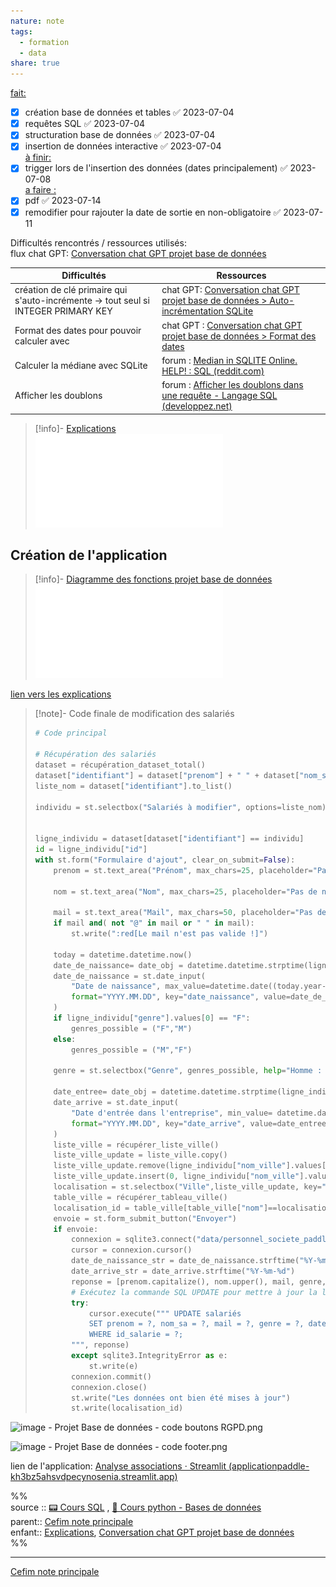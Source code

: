 ```yaml
---  
nature: note  
tags:  
  - formation  
  - data  
share: true  
---  
```

  
  
<u>fait:</u>  
- [x] création base de données et tables ✅ 2023-07-04  
- [x] requêtes SQL ✅ 2023-07-04  
- [x] structuration base de données ✅ 2023-07-04  
- [x] insertion de données interactive ✅ 2023-07-04  
<u>à finir: </u>  
- [x] trigger lors de l'insertion des données (dates  principalement) ✅ 2023-07-08  
<u>a faire : </u>  
- [x] pdf ✅ 2023-07-14  
- [x] remodifier pour rajouter la date de sortie en non-obligatoire ✅ 2023-07-11  
  
Difficultés rencontrés / ressources utilisés:  
flux chat GPT: [Conversation chat GPT projet base de données](../../Conversation%20chat%20GPT%20projet%20base%20de%20donn%C3%A9es.md#)  
  
| Difficultés                                                                        | Ressources                                                                                                                                                                       |  
| ---------------------------------------------------------------------------------- | -------------------------------------------------------------------------------------------------------------------------------------------------------------------------------- |  
| création de clé primaire qui s'auto-incrémente -> tout seul si INTEGER PRIMARY KEY | chat GPT: [Conversation chat GPT projet base de données > Auto-incrémentation SQLite](../../Conversation%20chat%20GPT%20projet%20base%20de%20donn%C3%A9es.md#auto-incrementation-sqlite)                                                                                            |  
| Format des dates pour pouvoir calculer avec                                        | chat GPT : [Conversation chat GPT projet base de données > Format des dates](../../Conversation%20chat%20GPT%20projet%20base%20de%20donn%C3%A9es.md#format-des-dates)                                                                                                     |  
| Calculer la médiane avec SQLite                                                    | forum : [Median in SQLITE Online. HELP! : SQL (reddit.com)](https://www.reddit.com/r/SQL/comments/pizk0l/median_in_sqlite_online_help/)                                                                                                                                                                                 |  
| Afficher les doublons                                                              | forum : [Afficher les doublons dans une requête - Langage SQL (developpez.net)](https://www.developpez.net/forums/d1800438/bases-donnees/langage-sql/afficher-doublons-requete/) |  
  
> [!info]- [Explications](../image/Formation%20Data%20Analyst%20_%20%C3%A9valuation%20sur%20les%20bases%20de%20donn%C3%A9es.pdf#)  
> ![Explications](../image/Formation%20Data%20Analyst%20_%20%C3%A9valuation%20sur%20les%20bases%20de%20donn%C3%A9es.pdf#)  
  
  
## Création de l'application  
  
> [!info]- [Diagramme des fonctions projet base de données](../../Diagramme%20des%20fonctions%20projet%20base%20de%20donn%C3%A9es.md#)  
> ![800](../../Diagramme%20des%20fonctions%20projet%20base%20de%20donn%C3%A9es.md#)  
  
[lien vers les explications](https://app.diagrams.net/#G1IgvqDSKpCUhH_ogWS3N67wMkRwSO4xd0)  
  
> [!note]- Code finale de modification des salariés  
> ```python  
> # Code principal  
>   
> # Récupération des salariés  
> dataset = récupération_dataset_total()  
> dataset["identifiant"] = dataset["prenom"] + " " + dataset["nom_sa"]  
> liste_nom = dataset["identifiant"].to_list()  
>   
> individu = st.selectbox("Salariés à modifier", options=liste_nom)  
>   
>   
> ligne_individu = dataset[dataset["identifiant"] == individu]  
> id = ligne_individu["id"]  
> with st.form("Formulaire d'ajout", clear_on_submit=False):  
>     prenom = st.text_area("Prénom", max_chars=25, placeholder="Pas de prénom", height=1, key="prenom", value=ligne_individu["prenom"].values[0])  
>   
>     nom = st.text_area("Nom", max_chars=25, placeholder="Pas de nom", height=1, key="nom", value=ligne_individu["nom_sa"].values[0])  
>   
>     mail = st.text_area("Mail", max_chars=50, placeholder="Pas de mail", height=1, key="mail", value=ligne_individu["mail"].values[0])  
>     if mail and( not "@" in mail or " " in mail):  
>         st.write(":red[Le mail n'est pas valide !]")  
>   
>     today = datetime.datetime.now()  
>     date_de_naissance= date_obj = datetime.datetime.strptime(ligne_individu["date_naissance"].values[0], "%Y-%m-%d")  
>     date_de_naissance = st.date_input(  
>         "Date de naissance", max_value=datetime.date((today.year-18), 1, 1), min_value= datetime.date((today.year-100), 1, 1),  
>         format="YYYY.MM.DD", key="date_naissance", value=date_de_naissance  
>     )  
>     if ligne_individu["genre"].values[0] == "F":  
>         genres_possible = ("F","M")  
>     else:  
>         genres_possible = ("M","F")  
>   
>     genre = st.selectbox("Genre", genres_possible, help="Homme : H Femme : F", key="genre")  
>   
>     date_entree= date_obj = datetime.datetime.strptime(ligne_individu["date_arrivee"].values[0], "%Y-%m-%d")  
>     date_arrive = st.date_input(  
>         "Date d'entrée dans l'entreprise", min_value= datetime.date((today.year-60), 1, 1),  
>         format="YYYY.MM.DD", key="date_arrive", value=date_entree  
>     )  
>     liste_ville = récupérer_liste_ville()  
>     liste_ville_update = liste_ville.copy()  
>     liste_ville_update.remove(ligne_individu["nom_ville"].values[0])  
>     liste_ville_update.insert(0, ligne_individu["nom_ville"].values[0])  
>     localisation = st.selectbox("Ville",liste_ville_update, key="localisation")  
>     table_ville = récupérer_tableau_ville()  
>     localisation_id = table_ville[table_ville["nom"]==localisation]["id"].values  
>     envoie = st.form_submit_button("Envoyer")  
>     if envoie:  
>         connexion = sqlite3.connect("data/personnel_societe_paddle")  
>         cursor = connexion.cursor()  
>         date_de_naissance_str = date_de_naissance.strftime("%Y-%m-%d")  
>         date_arrive_str = date_arrive.strftime("%Y-%m-%d")  
>         reponse = [prenom.capitalize(), nom.upper(), mail, genre, date_de_naissance_str, date_arrive_str, int(localisation_id),  int(id)]  
>         # Exécutez la commande SQL UPDATE pour mettre à jour la ligne  
>         try:  
>             cursor.execute(""" UPDATE salariés  
>             SET prenom = ?, nom_sa = ?, mail = ?, genre = ?, date_naissance = ?, date_arrivee = ?, id_ville = ?  
>             WHERE id_salarie = ?;  
>         """, reponse)  
>         except sqlite3.IntegrityError as e:  
>             st.write(e)  
>         connexion.commit()  
>         connexion.close()  
>         st.write("Les données ont bien été mises à jour")  
>         st.write(localisation_id)  
> ```  
  
![image -  Projet Base de données - code boutons RGPD.png](../image/image%20-%20%20Projet%20Base%20de%20donn%C3%A9es%20-%20code%20boutons%20RGPD.png#)  
  
![image -  Projet Base de données - code footer.png](../image/image%20-%20%20Projet%20Base%20de%20donn%C3%A9es%20-%20code%20footer.png#)  
  
  
lien de l'application: [Analyse associations · Streamlit (applicationpaddle-kh3bz5ahsvdpecynosenia.streamlit.app)](https://applicationpaddle-kh3bz5ahsvdpecynosenia.streamlit.app/Afficher%20les%20salari%C3%A9s)  
  
%%  
source :: [📟 Cours SQL](./%F0%9F%93%9F%20Cours%20SQL.md#) , [📇 Cours python - Bases de données](./%F0%9F%93%87%20Cours%20python%20-%20Bases%20de%20donn%C3%A9es.md#)  
parent:: [Cefim note principale](../../CEFIM%20note%20principale.md#)  
enfant:: [Explications](../image/Formation%20Data%20Analyst%20_%20%C3%A9valuation%20sur%20les%20bases%20de%20donn%C3%A9es.pdf#), [Conversation chat GPT projet base de données](../../Conversation%20chat%20GPT%20projet%20base%20de%20donn%C3%A9es.md#)  
%%  
  
---  
[Cefim note principale](../../CEFIM%20note%20principale.md#)